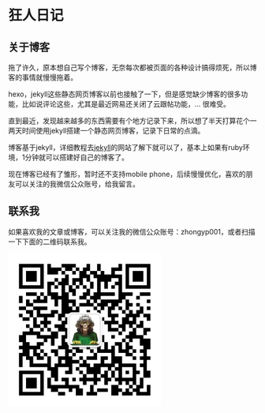 # 狂人日记

## 关于博客

拖了许久，原本想自己写个博客，无奈每次都被页面的各种设计搞得烦死，所以博客的事情就慢慢拖着。

hexo，jekyll这些静态网页博客以前也接触了一下，但是感觉缺少博客的很多功能，比如说评论这些，尤其是最近网易还关闭了云跟帖功能，... 很难受。

直到最近，发现越来越多的东西需要有个地方记录下来，所以想了半天打算花个一两天时间使用jekyll搭建一个静态网页博客，记录下日常的点滴。

博客基于jekyll，详细教程去[jekyll](http://jekyllrb.com)的网站了解下就可以了，基本上如果有ruby环境，1分钟就可以搭建好自己的博客了。

现在博客已经有了雏形，暂时还不支持mobile phone，后续慢慢优化，喜欢的朋友可以关注的我微信公众账号，给我留言。

## 联系我

如果喜欢我的文章或博客，可以关注我的微信公众账号：zhongyp001，或者扫描一下下面的二维码联系我。

<img src="/styles/images/focus.jpg" alt="关注我" width="310px" />
